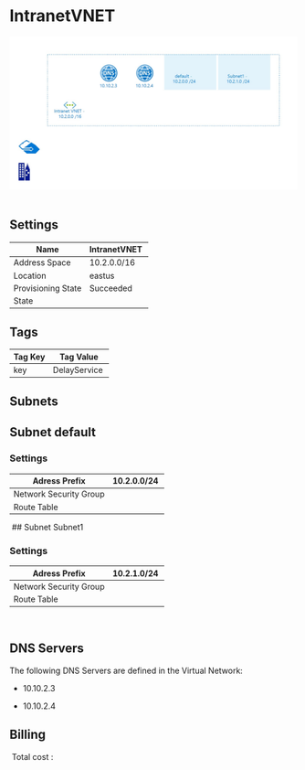 # IntranetVNET
![Cloudockit](../assets/1972761aad024ccb9dc70b729aa51be6.jpg) 
## Settings


| Name | IntranetVNET  |
| --- | --- |
| Address Space | 10.2.0.0/16  |
| Location | eastus  |
| Provisioning State | Succeeded  |
| State |   |

## Tags


| Tag Key | Tag Value |
| --- | --- |
| key  | DelayService  |

## Subnets

## Subnet default

### Settings


| Adress Prefix | 10.2.0.0/24  |
| --- | --- |
| Network Security Group |   |
| Route Table |   |

 ## Subnet Subnet1

### Settings


| Adress Prefix | 10.2.1.0/24  |
| --- | --- |
| Network Security Group |   |
| Route Table |   |

 

## DNS Servers
The following DNS Servers are defined in the Virtual Network:
- 10.10.2.3

- 10.10.2.4

## Billing
 Total cost : 
